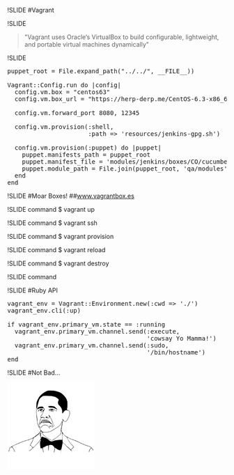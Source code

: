 !SLIDE
#Vagrant

!SLIDE
>"Vagrant uses Oracle’s VirtualBox to build configurable, lightweight, and portable virtual machines dynamically"

!SLIDE
<pre class="sh_ruby">
puppet_root = File.expand_path("../../", __FILE__))

Vagrant::Config.run do |config|
  config.vm.box = "centos63"
  config.vm.box_url = "https://herp-derp.me/CentOS-6.3-x86_64.box"

  config.vm.forward_port 8080, 12345

  config.vm.provision(:shell,
                      :path => 'resources/jenkins-gpg.sh')

  config.vm.provision(:puppet) do |puppet|
    puppet.manifests_path = puppet_root
    puppet.manifest_file = 'modules/jenkins/boxes/CO/cucumber.pp'
    puppet.module_path = File.join(puppet_root, 'qa/modules')
  end
end
</pre>

!SLIDE
#Moar Boxes!
##www.vagrantbox.es

!SLIDE command
$ vagrant up

!SLIDE command
$ vagrant ssh

!SLIDE command
$ vagrant provision

!SLIDE command
$ vagrant reload

!SLIDE command
$ vagrant destroy

!SLIDE command

!SLIDE
#Ruby API
<pre class="sh_ruby">
vagrant_env = Vagrant::Environment.new(:cwd => './')
vagrant_env.cli(:up)

if vagrant_env.primary_vm.state == :running
  vagrant_env.primary_vm.channel.send(:execute,
                                      'cowsay Yo Mamma!')
  vagrant_env.primary_vm.channel.send(:sudo, 
                                      '/bin/hostname')
end
</pre>

!SLIDE
#Not Bad...

![Not Bad](notbad.png "notbad")
